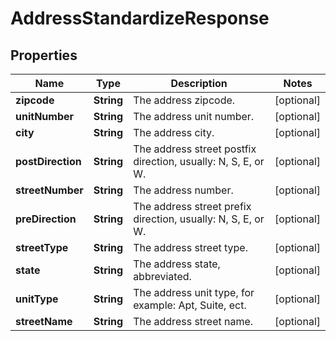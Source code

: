 

# AddressStandardizeResponse


## Properties

Name | Type | Description | Notes
------------ | ------------- | ------------- | -------------
**zipcode** | **String** | The address zipcode. |  [optional]
**unitNumber** | **String** | The address unit number. |  [optional]
**city** | **String** | The address city. |  [optional]
**postDirection** | **String** | The address street postfix direction, usually: N, S, E, or W. |  [optional]
**streetNumber** | **String** | The address number. |  [optional]
**preDirection** | **String** | The address street prefix direction, usually: N, S, E, or W. |  [optional]
**streetType** | **String** | The address street type. |  [optional]
**state** | **String** | The address state, abbreviated. |  [optional]
**unitType** | **String** | The address unit type, for example: Apt, Suite, ect. |  [optional]
**streetName** | **String** | The address street name. |  [optional]



